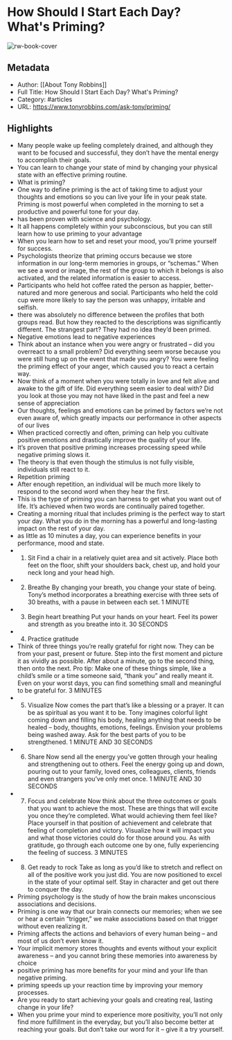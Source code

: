 # How Should I Start Each Day? What's Priming?

![rw-book-cover](https://readwise-assets.s3.amazonaws.com/static/images/article1.be68295a7e40.png)

## Metadata
- Author: [[About Tony Robbins]]
- Full Title: How Should I Start Each Day? What's Priming?
- Category: #articles
- URL: https://www.tonyrobbins.com/ask-tony/priming/

## Highlights
- Many people wake up feeling completely drained, and although they want to be focused and successful, they don’t have the mental energy to accomplish their goals.
- You can learn to change your state of mind by changing your physical state with an effective priming routine.
- What is priming?
- One way to define priming is the act of taking time to adjust your thoughts and emotions so you can live your life in your peak state. Priming is most powerful when completed in the morning to set a productive and powerful tone for your day.
- has been proven with science and psychology.
- It all happens completely within your subconscious, but you can still learn how to use priming to your advantage
- When you learn how to set and reset your mood, you’ll prime yourself for success.
- Psychologists theorize that priming occurs because we store information in our long-term memories in groups, or “schemas.” When we see a word or image, the rest of the group to which it belongs is also activated, and the related information is easier to access.
- Participants who held hot coffee rated the person as happier, better-natured and more generous and social. Participants who held the cold cup were more likely to say the person was unhappy, irritable and selfish.
- there was absolutely no difference between the profiles that both groups read. But how they reacted to the descriptions was significantly different. The strangest part? They had no idea they’d been primed.
- Negative emotions lead to negative experiences
- Think about an instance when you were angry or frustrated – did you overreact to a small problem? Did everything seem worse because you were still hung up on the event that made you angry? You were feeling the priming effect of your anger, which caused you to react a certain way.
- Now think of a moment when you were totally in love and felt alive and awake to the gift of life. Did everything seem easier to deal with? Did you look at those you may not have liked in the past and feel a new sense of appreciation
- Our thoughts, feelings and emotions can be primed by factors we’re not even aware of, which greatly impacts our performance in other aspects of our lives
- When practiced correctly and often, priming can help you cultivate positive emotions and drastically improve the quality of your life.
- It’s proven that positive priming increases processing speed while negative priming slows it.
- The theory is that even though the stimulus is not fully visible, individuals still react to it.
- Repetition priming
- After enough repetition, an individual will be much more likely to respond to the second word when they hear the first.
- This is the type of priming you can harness to get what you want out of life. It’s achieved when two words are continually paired together.
- Creating a morning ritual that includes priming is the perfect way to start your day. What you do in the morning has a powerful and long-lasting impact on the rest of your day.
- as little as 10 minutes a day, you can experience benefits in your performance, mood and state.
- 1. Sit
  Find a chair in a relatively quiet area and sit actively. Place both feet on the floor, shift your shoulders back, chest up, and hold your neck long and your head high.
- 2. Breathe
  By changing your breath, you change your state of being. Tony’s method incorporates a breathing exercise with three sets of 30 breaths, with a pause in between each set. 1 MINUTE
- 3. Begin heart breathing
  Put your hands on your heart. Feel its power and strength as you breathe into it. 30 SECONDS
- 4. Practice gratitude
- Think of three things you’re really grateful for right now. They can be from your past, present or future. Step into the first moment and picture it as vividly as possible. After about a minute, go to the second thing, then onto the next. Pro tip: Make one of these things simple, like a child’s smile or a time someone said, “thank you” and really meant it. Even on your worst days, you can find something small and meaningful to be grateful for. 3 MINUTES
- 5. Visualize
  Now comes the part that’s like a blessing or a prayer. It can be as spiritual as you want it to be. Tony imagines colorful light coming down and filling his body, healing anything that needs to be healed – body, thoughts, emotions, feelings. Envision your problems being washed away. Ask for the best parts of you to be strengthened. 1 MINUTE AND 30 SECONDS
- 6. Share
  Now send all the energy you’ve gotten through your healing and strengthening out to others. Feel the energy going up and down, pouring out to your family, loved ones, colleagues, clients, friends and even strangers you’ve only met once. 1 MINUTE AND 30 SECONDS
- 7. Focus and celebrate
  Now think about the three outcomes or goals that you want to achieve the most. These are things that will excite you once they’re completed. What would achieving them feel like? Place yourself in that position of achievement and celebrate that feeling of completion and victory. Visualize how it will impact you and what those victories could do for those around you. As with gratitude, go through each outcome one by one, fully experiencing the feeling of success. 3 MINUTES
- 8. Get ready to rock
  Take as long as you’d like to stretch and reflect on all of the positive work you just did. You are now positioned to excel in the state of your optimal self. Stay in character and get out there to conquer the day.
- Priming psychology is the study of how the brain makes unconscious associations and decisions.
- Priming is one way that our brain connects our memories; when we see or hear a certain “trigger,” we make associations based on that trigger without even realizing it.
- Priming affects the actions and behaviors of every human being – and most of us don’t even know it.
- Your implicit memory stores thoughts and events without your explicit awareness – and you cannot bring these memories into awareness by choice
- positive priming has more benefits for your mind and your life than negative priming.
- priming speeds up your reaction time by improving your memory processes.
- Are you ready to start achieving your goals and creating real, lasting change in your life?
- When you prime your mind to experience more positivity, you’ll not only find more fulfillment in the everyday, but you’ll also become better at reaching your goals. But don’t take our word for it – give it a try yourself.
